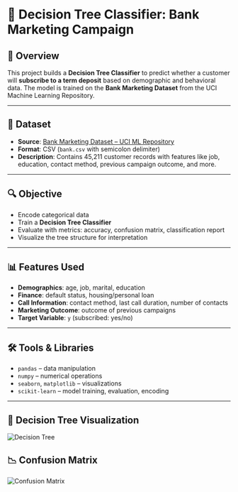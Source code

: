 # 🧠 Decision Tree Classifier: Bank Marketing Campaign

## 📌 Overview

This project builds a **Decision Tree Classifier** to predict whether a customer will **subscribe to a term deposit** based on demographic and behavioral data. The model is trained on the **Bank Marketing Dataset** from the UCI Machine Learning Repository.

---

## 📂 Dataset

- **Source**: [Bank Marketing Dataset – UCI ML Repository](https://archive.ics.uci.edu/ml/datasets/Bank+Marketing)
- **Format**: CSV (`bank.csv` with semicolon delimiter)
- **Description**: Contains 45,211 customer records with features like job, education, contact method, previous campaign outcome, and more.

---

## 🔍 Objective

- Encode categorical data
- Train a **Decision Tree Classifier**
- Evaluate with metrics: accuracy, confusion matrix, classification report
- Visualize the tree structure for interpretation

---

## 📊 Features Used

- **Demographics**: age, job, marital, education
- **Finance**: default status, housing/personal loan
- **Call Information**: contact method, last call duration, number of contacts
- **Marketing Outcome**: outcome of previous campaigns
- **Target Variable**: `y` (subscribed: yes/no)

---

## 🛠️ Tools & Libraries

- `pandas` – data manipulation  
- `numpy` – numerical operations  
- `seaborn`, `matplotlib` – visualizations  
- `scikit-learn` – model training, evaluation, encoding

---
## 🌳 Decision Tree Visualization

![Decision Tree](images/tree_plot.png)

## 📉 Confusion Matrix

![Confusion Matrix](images/confusion_matrix.png)

  
